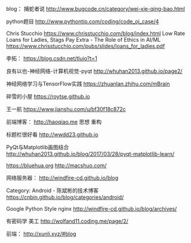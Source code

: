 blog：
捕蛇者说
http://www.bugcode.cn/category/wei-xie-qing-bao.html

python题目
http://www.pythontip.com/coding/code_oj_case/4

Chris Stucchio
https://www.chrisstucchio.com/blog/index.html
Low Rate Loans for Ladies, Stags Pay Extra - The Role of Ethics in AI/ML
https://www.chrisstucchio.com/pubs/slides/loans_for_ladies.pdf

李拓：
https://blog.csdn.net/tluio?t=1

良有以也-神经网络-计算机视觉-pyqt
http://whuhan2013.github.io/page2/

神经网络学习与TensorFlow实践
https://zhuanlan.zhihu.com/mBrain

碎雪的小屋
https://roytse.github.io

王一航
https://www.jianshu.com/u/bf30f18c872c


前端博客：
http://haoqiao.me
思想 重构

标题栏很好看
http://wwdd23.github.io

PyQt与Matplotlib画图结合
http://whuhan2013.github.io/blog/2017/03/28/pyqt-matplotlib-learn/

https://bluehua.org
http://macshuo.com/


网络服务器：
http://windfire-cd.github.io/blog




Category: Android - 陈斌彬的技术博客
https://cnbin.github.io/blog/categories/android/

Google Python Style
nginx
http://windfire-cd.github.io/blog/archives/



有密码学 美工 
http://wolfand11.coding.me/page/2/


前端：
http://xunli.xyz/#blog
